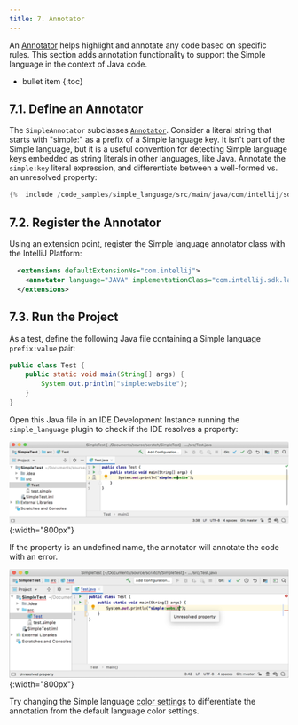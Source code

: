 ```yaml
---
title: 7. Annotator
---
```


An [Annotator](/reference_guide/custom_language_support/syntax_highlighting_and_error_highlighting.md#annotator) helps highlight and annotate any code based on specific rules.
This section adds annotation functionality to support the Simple language in the context of Java code.

* bullet item
{:toc} 

## 7.1. Define an Annotator
The `SimpleAnnotator` subclasses [`Annotator`](upsource:///platform/analysis-api/src/com/intellij/lang/annotation/Annotator.java).
Consider a literal string that starts with "simple:" as a prefix of a Simple language key.
It isn't part of the Simple language, but it is a useful convention for detecting Simple language keys embedded as string literals in other languages, like Java.
Annotate the `simple:key` literal expression, and differentiate between a well-formed vs. an unresolved property: 
```java
{%  include /code_samples/simple_language/src/main/java/com/intellij/sdk/language/SimpleAnnotator.java %}
```

## 7.2. Register the Annotator
Using an extension point, register the Simple language annotator class  with the IntelliJ Platform:
```xml
  <extensions defaultExtensionNs="com.intellij">
    <annotator language="JAVA" implementationClass="com.intellij.sdk.language.SimpleAnnotator"/>
  </extensions>
```

## 7.3. Run the Project
As a test, define the following Java file containing a Simple language `prefix:value` pair:
```java
public class Test {
    public static void main(String[] args) {
        System.out.println("simple:website");
    }
}
```

Open this Java file in an IDE Development Instance running the `simple_language` plugin to check if the IDE resolves a property: 

![Annotator](img/annotator.png){:width="800px"}

If the property is an undefined name, the annotator will annotate the code with an error.

![Unresolved property](img/unresolved_property.png){:width="800px"}

Try changing the Simple language [color settings](/tutorials/custom_language_support/syntax_highlighter_and_color_settings_page.md#run-the-project-1) to differentiate the annotation from the default language color settings.